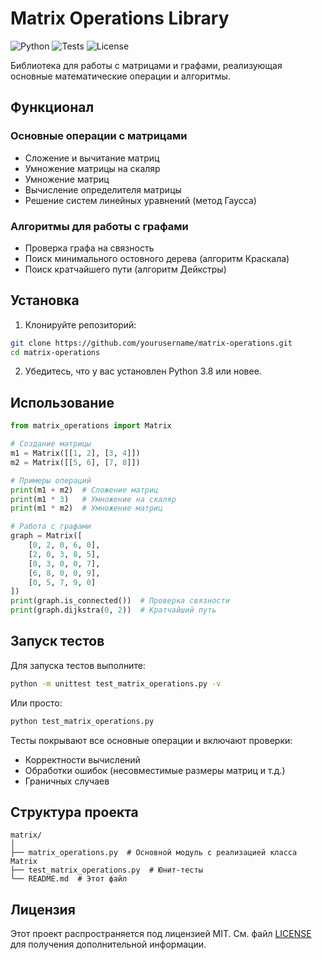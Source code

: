 
# Matrix Operations Library

![Python](https://img.shields.io/badge/Python-3.8%2B-blue)
![Tests](https://img.shields.io/badge/tests-9%20passed-success)
![License](https://img.shields.io/badge/license-MIT-green)

Библиотека для работы с матрицами и графами, реализующая основные математические операции и алгоритмы.

## Функционал

### Основные операции с матрицами
- Сложение и вычитание матриц
- Умножение матрицы на скаляр
- Умножение матриц
- Вычисление определителя матрицы
- Решение систем линейных уравнений (метод Гаусса)

### Алгоритмы для работы с графами
- Проверка графа на связность
- Поиск минимального остовного дерева (алгоритм Краскала)
- Поиск кратчайшего пути (алгоритм Дейкстры)

## Установка

1. Клонируйте репозиторий:
```bash
git clone https://github.com/yourusername/matrix-operations.git
cd matrix-operations
```

2. Убедитесь, что у вас установлен Python 3.8 или новее.

## Использование

```python
from matrix_operations import Matrix

# Создание матрицы
m1 = Matrix([[1, 2], [3, 4]])
m2 = Matrix([[5, 6], [7, 8]])

# Примеры операций
print(m1 + m2)  # Сложение матриц
print(m1 * 3)   # Умножение на скаляр
print(m1 * m2)  # Умножение матриц

# Работа с графами
graph = Matrix([
    [0, 2, 0, 6, 0],
    [2, 0, 3, 8, 5],
    [0, 3, 0, 0, 7],
    [6, 8, 0, 0, 9],
    [0, 5, 7, 9, 0]
])
print(graph.is_connected())  # Проверка связности
print(graph.dijkstra(0, 2))  # Кратчайший путь
```

## Запуск тестов

Для запуска тестов выполните:

```bash
python -m unittest test_matrix_operations.py -v
```

Или просто:

```bash
python test_matrix_operations.py
```

Тесты покрывают все основные операции и включают проверки:
- Корректности вычислений
- Обработки ошибок (несовместимые размеры матриц и т.д.)
- Граничных случаев

## Структура проекта

```
matrix/
│
├── matrix_operations.py  # Основной модуль с реализацией класса Matrix
├── test_matrix_operations.py  # Юнит-тесты
└── README.md  # Этот файл
```

## Лицензия

Этот проект распространяется под лицензией MIT. См. файл [LICENSE](LICENSE) для получения дополнительной информации.



